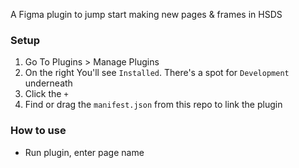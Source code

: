 
A Figma plugin to jump start making new pages & frames in HSDS

### Setup

1. Go To Plugins > Manage Plugins
2. On the right You'll see `Installed`. There's a spot for `Development` underneath
3. Click the `+`
4. Find or drag the `manifest.json` from this repo to link the plugin


### How to use

- Run plugin, enter page name